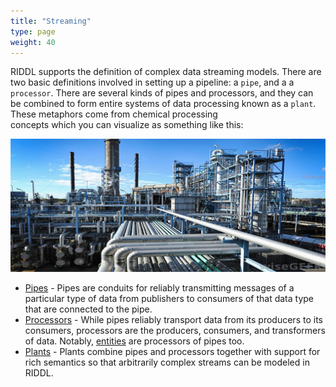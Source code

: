 ```yaml
---
title: "Streaming"
type: page 
weight: 40
---
```


RIDDL supports the definition of complex data streaming models. There are two basic definitions
involved in setting up a pipeline:
a `pipe`, and a a `processor`. There are several kinds of pipes and processors, and they can be
combined to form entire systems of data processing known as a `plant`. These metaphors come from
chemical processing  
concepts which you can visualize as something like this:

![Visualization Of Pipeline](chemical-plant.jpg)

* [Pipes](pipe) - Pipes are conduits for reliably transmitting messages of a 
  particular type of data from publishers to consumers of that data type 
  that are connected to the pipe.
* [Processors](processor) - While pipes reliably transport data from its 
  producers to its consumers, processors are the producers, consumers, and 
  transformers of data. Notably, [entities](../context/entity) are 
  processors of pipes too.
* [Plants](plant) - Plants combine pipes and processors together with 
  support for rich semantics so that arbitrarily complex streams can be 
  modeled in RIDDL.

